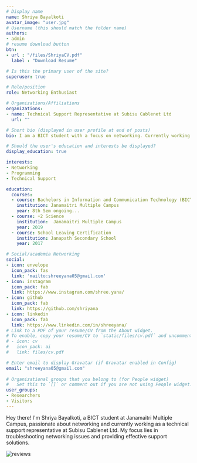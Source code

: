 ```yaml
---
# Display name
name: Shriya Bayalkoti
avatar_image: "user.jpg"
# Username (this should match the folder name)
authors:
- admin
# resume download button
btn:
- url : "/files/ShriyaCV.pdf"
  label : "Download Resume"

# Is this the primary user of the site?
superuser: true

# Role/position
role: Networking Enthusiast

# Organizations/Affiliations
organizations: 
- name: Technical Support Representative at Subisu Cablenet Ltd
  url: ""

# Short bio (displayed in user profile at end of posts)
bio: I am a BICT student with a focus on networking. Currently working as a technical support representative, I enjoy troubleshooting and providing networking solutions.

# Should the user's education and interests be displayed?
display_education: true

interests:
- Networking
- Programming
- Technical Support

education:
  courses:
  - course: Bachelors in Information and Communication Technology (BICT)
    institution: Janamaitri Multiple Campus
    year: 8th Sem ongoing...
  - course: +2 Science
    institution:  Janamaitri Multiple Campus
    year: 2019
  - course: School Leaving Certification
    institution: Janapath Secondary School
    year: 2017

# Social/academia Networking
social:
- icon: envelope
  icon_pack: fas
  link: 'mailto:shreeyana05@gmail.com'
- icon: instagram
  icon_pack: fab
  link: https://www.instagram.com/shree.yana/
- icon: github
  icon_pack: fab
  link: https://github.com/shriyana
- icon: linkedin
  icon_pack: fab
  link: https://www.linkedin.com/in/shreeyana/
# Link to a PDF of your resume/CV from the About widget.
# To enable, copy your resume/CV to `static/files/cv.pdf` and uncomment the lines below.  
# - icon: cv
#   icon_pack: ai
#   link: files/cv.pdf

# Enter email to display Gravatar (if Gravatar enabled in Config)
email: "shreeyana05@gmail.com"
  
# Organizational groups that you belong to (for People widget)
#   Set this to `[]` or comment out if you are not using People widget.  
user_groups:
- Researchers
- Visitors
---
```


Hey there! I'm Shriya Bayalkoti, a BICT student at Janamaitri Multiple Campus, passionate about networking and currently working as a technical support representative at Subisu Cablenet Ltd. My focus lies in troubleshooting networking issues and providing effective support solutions.

![reviews](../../img/certifacates.jpg)
